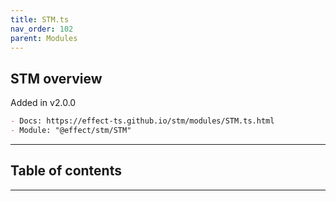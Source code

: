 ```yaml
---
title: STM.ts
nav_order: 102
parent: Modules
---
```


## STM overview

Added in v2.0.0

```md
- Docs: https://effect-ts.github.io/stm/modules/STM.ts.html
- Module: "@effect/stm/STM"
```

---

<h2 class="text-delta">Table of contents</h2>

---
